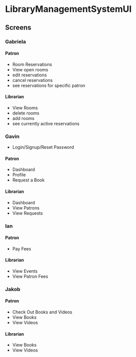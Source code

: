 # LibraryManagementSystemUI

## Screens

### Gabriela
#### Patron
- Room Reservations
- View open rooms
- edit reservations
- cancel reservations
- see reservations for specific patron

#### Librarian
- View Rooms
- delete rooms
- add rooms
- see currently active reservations

### Gavin
- Login/Signup/Reset Password

#### Patron
- Dashboard
- Profile
- Request a Book

#### Librarian
- Dashboard
- View Patrons
- View Requests


### Ian
#### Patron
- Pay Fees

#### Librarian
- View Events
- View Patron Fees

### Jakob
#### Patron
- Check Out Books and Videos
- View Books
- View Videos

#### Librarian
- View Books
- View Videos

